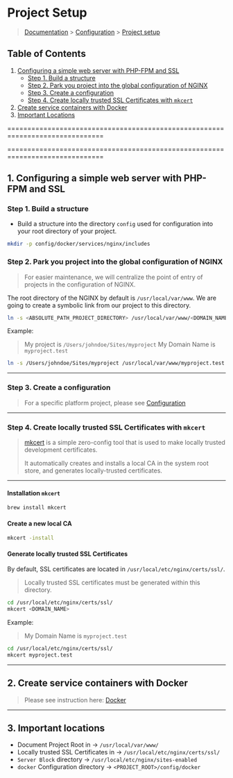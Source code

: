 # Project Setup

> [Documentation](./../readme.md) > [Configuration](./readme.md) > [Project setup](./project-setup.md)

## Table of Contents
1. [Configuring a simple web server with PHP-FPM and SSL](#markdown-header-1-configuring-a-simple-web-server-with-php-fpm-and-ssl)
    * [Step 1. Build a structure](#markdown-header-step-1-build-a-structure)
    * [Step 2. Park you project into the global configuration of NGINX](#markdown-header-step-2-park-you-project-into-the-global-configuration-of-nginx)
    * [Step 3. Create a configuration](#markdown-header-step-3-create-a-configuration)
    * [Step 4. Create locally trusted SSL Certificates with `mkcert`](#markdown-header-step-4-create-locally-trusted-ssl-certificates-with-mkcert)
2. [Create service containers with Docker](#markdown-header-2-create-service-containers-with-docker)
3. [Important Locations](#markdown-header-3-important-locations)

==============================================================================

==============================================================================

## 1. Configuring a simple web server with PHP-FPM and SSL

### Step 1. Build a structure

* Build a structure into the directory `config` used for configuration into your root directory of your project.
```bash
mkdir -p config/docker/services/nginx/includes
```

### Step 2. Park you project into the global configuration of NGINX

> For easier maintenance, we will centralize the point of entry of projects in the configuration of NGINX.

The root directory of the NGINX by default is `/usr/local/var/www`. We are going to create a symbolic link from our project to this directory.
```bash
ln -s <ABSOLUTE_PATH_PROJECT_DIRECTORY> /usr/local/var/www/<DOMAIN_NAME>
```

Example:
> My project is `/Users/johndoe/Sites/myproject`
> My Domain Name is `myproject.test`

```bash
ln -s /Users/johndoe/Sites/myproject /usr/local/var/www/myproject.test
```

---

### Step 3. Create a configuration

> For a specific platform project, please see [Configuration](./readme.md)

---

### Step 4. Create locally trusted SSL Certificates with `mkcert`

> [mkcert](https://github.com/FiloSottile/mkcert) is a simple zero-config tool that is used to make locally trusted development certificates.
>
> It automatically creates and installs a local CA in the system root store, and generates locally-trusted certificates.

---

#### Installation `mkcert`

```bash
brew install mkcert
```

#### Create a new local CA

```bash
mkcert -install
```

#### Generate locally trusted SSL Certificates

By default, SSL certificates are located in `/usr/local/etc/nginx/certs/ssl/`.

> Locally trusted SSL certificates must be generated within this directory.

```bash
cd /usr/local/etc/nginx/certs/ssl/
mkcert <DOMAIN_NAME>
```

Example:
> My Domain Name is `myproject.test`

```bash
cd /usr/local/etc/nginx/certs/ssl/
mkcert myproject.test
```

---

## 2. Create service containers with Docker

> Please see instruction here: [Docker](./../configuration/services/docker.md)

---

## 3. Important locations

* Document Project Root in -> `/usr/local/var/www/`
* Locally trusted SSL Certificates in -> `/usr/local/etc/nginx/certs/ssl/`
* `Server Block` directory -> `/usr/local/etc/nginx/sites-enabled`
* `docker` Configuration directory -> `<PROJECT_ROOT>/config/docker`

